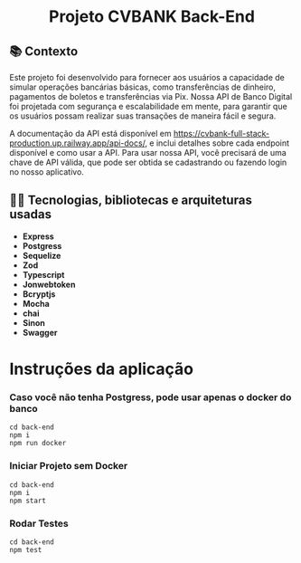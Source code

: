 <h1 align="center">
Projeto CVBANK Back-End
</h1>

## :books: Contexto
Este projeto foi desenvolvido para fornecer aos usuários a capacidade de simular operações bancárias básicas, como transferências de dinheiro, pagamentos de boletos e transferências via Pix. Nossa API de Banco Digital foi projetada com segurança e escalabilidade em mente, para garantir que os usuários possam realizar suas transações de maneira fácil e segura.

A documentação da API está disponível em https://cvbank-full-stack-production.up.railway.app/api-docs/, e inclui detalhes sobre cada endpoint disponível e como usar a API. Para usar nossa API, você precisará de uma chave de API válida, que pode ser obtida se cadastrando ou fazendo login no nosso aplicativo.


## :man_technologist: Tecnologias, bibliotecas e arquiteturas usadas
  * __Express__
  * __Postgress__
  * __Sequelize__
  * __Zod__
  * __Typescript__
  * __Jonwebtoken__
  * __Bcryptjs__
  * __Mocha__
  * __chai__
  * __Sinon__
  * __Swagger__
  
# Instruções da aplicação

### Caso você não tenha Postgress, pode usar apenas o docker do banco
```
cd back-end
npm i
npm run docker
```

### Iniciar Projeto sem Docker
```
cd back-end
npm i
npm start
```

### Rodar Testes
```
cd back-end
npm test
```

<!-- 
## Documentação da API

#### Login no banco

```http
  POST /login
```

| Body   | Tipo       | Descrição                           |
| :---------- | :--------- | :---------------------------------- |
| `username` | `string` | **Obrigatório**. Usuario do Login  |
| `password` | `string` | **Obrigatório**. senha do Login  |

#### Registro no banco

```http
  POST /register
```
| Body   | Tipo       | Descrição                           |
| :---------- | :--------- | :---------------------------------- |
| `username` | `string` | **Obrigatório**. Usuario para Registro  |
| `password` | `string` | **Obrigatório**. senha para Registro  |

#### Saldo da conta

```http
  GET /account
```

| Header   | Tipo       | Descrição                                   |
| :---------- | :--------- | :------------------------------------------ |
| `authorization`      | `string` | **Obrigatório**. token JWT disponibilizado ao fazer login |

#### fazer uma transação

```http
  POST /transaction
```

| Body   | Tipo       | Descrição                                   |
| :---------- | :--------- | :------------------------------------------ |
| `username` | `string` | **Obrigatório**. Usuario para quem sera transferido dinheiro |
| `value`      | `number` | **Obrigatório**. O valor no qual sera transferido em centavos (R$) |


| Header   | Tipo       | Descrição                                   |
| :---------- | :--------- | :------------------------------------------ |
| `authorization`      | `string` | **Obrigatório**. token JWT disponibilizado ao fazer login |

#### Todas transações de um usuario

```http
  GET /transaction/all
```

| Header   | Tipo       | Descrição                                   |
| :---------- | :--------- | :------------------------------------------ |
| `authorization`      | `string` | **Obrigatório**. token JWT disponibilizado ao fazer login |

#### Transações de um usuario filtrado por data de transação e/ou transações do tipo cash-in/cash-out;

```http
  POST /transaction/filter
```

| Body   | Tipo       | Descrição                                   |
| :---------- | :--------- | :------------------------------------------ |
| `date`      | `string` | **Obrigatório**. Data em que deseja filtrar as transações |
| `type`      | `string` | Opcional. O tipo que transação que deseja filtrar que pode ser nulla tbm |

| Header   | Tipo       | Descrição                                   |
| :---------- | :--------- | :------------------------------------------ |
| `authorization`      | `string` | **Obrigatório**. token JWT disponibilizado ao fazer login |
 -->
